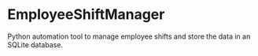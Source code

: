 # EmployeeShiftManager
Python automation tool to manage employee shifts and store the data in an SQLite database.
